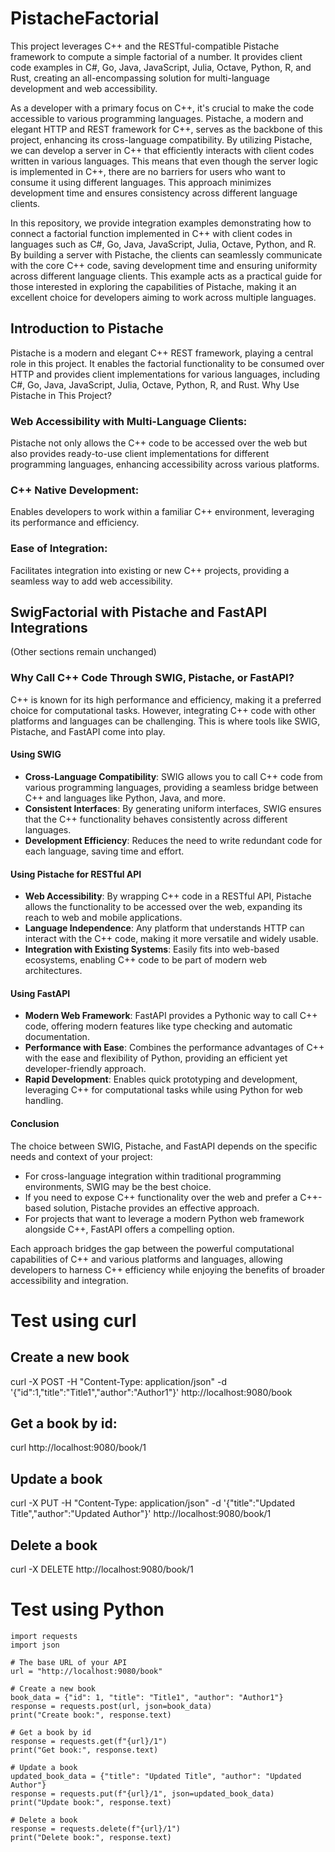 # PistacheFactorial
This project leverages C++ and the RESTful-compatible Pistache framework to compute a simple factorial of a number. It provides client code examples in C#, Go, Java, JavaScript, Julia, Octave, Python, R, and Rust, creating an all-encompassing solution for multi-language development and web accessibility.

As a developer with a primary focus on C++, it's crucial to make the code accessible to various programming languages. Pistache, a modern and elegant HTTP and REST framework for C++, serves as the backbone of this project, enhancing its cross-language compatibility. By utilizing Pistache, we can develop a server in C++ that efficiently interacts with client codes written in various languages. This means that even though the server logic is implemented in C++, there are no barriers for users who want to consume it using different languages. This approach minimizes development time and ensures consistency across different language clients. 

In this repository, we provide integration examples demonstrating how to connect a factorial function implemented in C++ with client codes in languages such as C#, Go, Java, JavaScript, Julia, Octave, Python, and R. By building a server with Pistache, the clients can seamlessly communicate with the core C++ code, saving development time and ensuring uniformity across different language clients. This example acts as a practical guide for those interested in exploring the capabilities of Pistache, making it an excellent choice for developers aiming to work across multiple languages.

## Introduction to Pistache

Pistache is a modern and elegant C++ REST framework, playing a central role in this project. It enables the factorial functionality to be consumed over HTTP and provides client implementations for various languages, including C#, Go, Java, JavaScript, Julia, Octave, Python, R, and Rust.
Why Use Pistache in This Project?

###  Web Accessibility with Multi-Language Clients: 
Pistache not only allows the C++ code to be accessed over the web but also provides ready-to-use client implementations for different programming languages, enhancing accessibility across various platforms.
###  C++ Native Development: 
Enables developers to work within a familiar C++ environment, leveraging its performance and efficiency.
###  Ease of Integration: 
Facilitates integration into existing or new C++ projects, providing a seamless way to add web accessibility.

## SwigFactorial with Pistache and FastAPI Integrations
(Other sections remain unchanged)

### Why Call C++ Code Through SWIG, Pistache, or FastAPI?
C++ is known for its high performance and efficiency, making it a preferred choice for computational tasks. However, integrating C++ code with other platforms and languages can be challenging. This is where tools like SWIG, Pistache, and FastAPI come into play.

#### Using SWIG
- **Cross-Language Compatibility**: SWIG allows you to call C++ code from various programming languages, providing a seamless bridge between C++ and languages like Python, Java, and more.
- **Consistent Interfaces**: By generating uniform interfaces, SWIG ensures that the C++ functionality behaves consistently across different languages.
- **Development Efficiency**: Reduces the need to write redundant code for each language, saving time and effort.

#### Using Pistache for RESTful API
- **Web Accessibility**: By wrapping C++ code in a RESTful API, Pistache allows the functionality to be accessed over the web, expanding its reach to web and mobile applications.
- **Language Independence**: Any platform that understands HTTP can interact with the C++ code, making it more versatile and widely usable.
- **Integration with Existing Systems**: Easily fits into web-based ecosystems, enabling C++ code to be part of modern web architectures.

#### Using FastAPI
- **Modern Web Framework**: FastAPI provides a Pythonic way to call C++ code, offering modern features like type checking and automatic documentation.
- **Performance with Ease**: Combines the performance advantages of C++ with the ease and flexibility of Python, providing an efficient yet developer-friendly approach.
- **Rapid Development**: Enables quick prototyping and development, leveraging C++ for computational tasks while using Python for web handling.

#### Conclusion
The choice between SWIG, Pistache, and FastAPI depends on the specific needs and context of your project:
- For cross-language integration within traditional programming environments, SWIG may be the best choice.
- If you need to expose C++ functionality over the web and prefer a C++-based solution, Pistache provides an effective approach.
- For projects that want to leverage a modern Python web framework alongside C++, FastAPI offers a compelling option.

Each approach bridges the gap between the powerful computational capabilities of C++ and various platforms and languages, allowing developers to harness C++ efficiency while enjoying the benefits of broader accessibility and integration.


# Test using curl
## Create a new book
curl -X POST -H "Content-Type: application/json" -d '{"id":1,"title":"Title1","author":"Author1"}' http://localhost:9080/book

## Get a book by id:
curl http://localhost:9080/book/1

## Update a book

curl -X PUT -H "Content-Type: application/json" -d '{"title":"Updated Title","author":"Updated Author"}' http://localhost:9080/book/1

## Delete a book

curl -X DELETE http://localhost:9080/book/1



# Test using Python
```
import requests
import json

# The base URL of your API
url = "http://localhost:9080/book"

# Create a new book
book_data = {"id": 1, "title": "Title1", "author": "Author1"}
response = requests.post(url, json=book_data)
print("Create book:", response.text)

# Get a book by id
response = requests.get(f"{url}/1")
print("Get book:", response.text)

# Update a book
updated_book_data = {"title": "Updated Title", "author": "Updated Author"}
response = requests.put(f"{url}/1", json=updated_book_data)
print("Update book:", response.text)

# Delete a book
response = requests.delete(f"{url}/1")
print("Delete book:", response.text)
```
